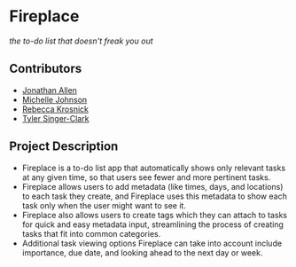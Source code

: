 Fireplace
=========
*the to-do list that doesn't freak you out*

Contributors
------------

+ [Jonathan Allen](https://github.com/jallen01)
+ [Michelle Johnson](https://github.com/michelleoj)
+ [Rebecca Krosnick](https://github.com/krosnick)
+ [Tyler Singer-Clark](https://github.com/tscizzle)

Project Description
-------------------

+ Fireplace is a to-do list app that automatically shows only relevant tasks at any given time, so that users see fewer and more pertinent tasks.
+ Fireplace allows users to add metadata (like times, days, and locations) to each task they create, and Fireplace uses this metadata to show each task only when the user might want to see it.
+ Fireplace also allows users to create tags which they can attach to tasks for quick and easy metadata input, streamlining the process of creating tasks that fit into common categories.
+ Additional task viewing options Fireplace can take into account include importance, due date, and looking ahead to the next day or week.
